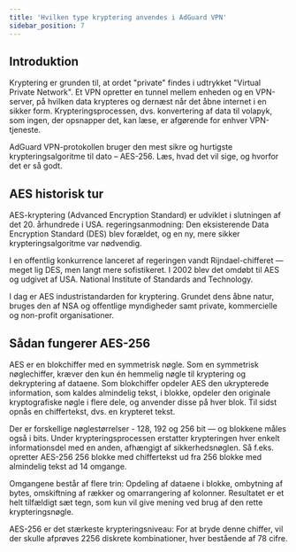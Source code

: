 ```yaml
---
title: 'Hvilken type kryptering anvendes i AdGuard VPN'
sidebar_position: 7
---
```


## Introduktion

Kryptering er grunden til, at ordet "private" findes i udtrykket "Virtual Private Network". Et VPN opretter en tunnel mellem enheden og en VPN-server, på hvilken data krypteres og dernæst når det åbne internet i en sikker form. Krypteringsprocessen, dvs. konvertering af data til volapyk, som ingen, der opsnapper det, kan læse, er afgørende for enhver VPN-tjeneste.

AdGuard VPN-protokollen bruger den mest sikre og hurtigste krypteringsalgoritme til dato – AES-256. Læs, hvad det vil sige, og hvorfor det er så godt.

## AES historisk tur

AES-kryptering (Advanced Encryption Standard) er udviklet i slutningen af det 20. århundrede i USA. regeringsanmodning: Den eksisterende Data Encryption Standard (DES) blev forældet, og en ny, mere sikker krypteringsalgoritme var nødvendig.

I en offentlig konkurrence lanceret af regeringen vandt Rijndael-chifferet — meget lig DES, men langt mere sofistikeret. I 2002 blev det omdøbt til AES og udgivet af USA. National Institute of Standards and Technology.

I dag er AES industristandarden for kryptering. Grundet dens åbne natur, bruges den af NSA og offentlige myndigheder samt private, kommercielle og non-profit organisationer.

## Sådan fungerer AES-256

AES er en blokchiffer med en symmetrisk nøgle. Som en symmetrisk nøglechiffer, kræver den kun én hemmelig nøgle til kryptering og dekryptering af dataene. Som blokchiffer opdeler AES den ukrypterede information, som kaldes almindelig tekst, i blokke, opdeler den originale kryptografiske nøgle i flere dele, og anvender disse på hver blok. Til sidst opnås en chiffertekst, dvs. en krypteret tekst.

Der er forskellige nøglestørrelser - 128, 192 og 256 bit — og blokkene måles også i bits. Under krypteringsprocessen erstatter krypteringen hver enkelt informationsdel med en anden, afhængigt af sikkerhedsnøglen. Så f.eks. opretter AES-256 256 blokke med chiffertekst ud fra 256 blokke med almindelig tekst ad 14 omgange.

Omgangene består af flere trin: Opdeling af dataene i blokke, ombytning af bytes, omskiftning af rækker og omarrangering af kolonner. Resultatet er et helt tilfældigt sæt tegn, som kun vil give mening ved brug af den rette krypteringsnøgle.

AES-256 er det stærkeste krypteringsniveau: For at bryde denne chiffer, vil der skulle afprøves 2256 diskrete kombinationer, hver bestående af 78 cifre.
